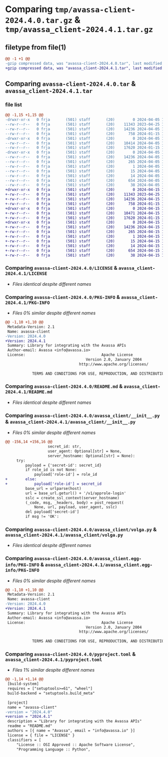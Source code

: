 # Comparing `tmp/avassa-client-2024.4.0.tar.gz` & `tmp/avassa_client-2024.4.1.tar.gz`

## filetype from file(1)

```diff
@@ -1 +1 @@
-gzip compressed data, was "avassa-client-2024.4.0.tar", last modified: Fri Apr  5 12:39:54 2024, max compression
+gzip compressed data, was "avassa_client-2024.4.1.tar", last modified: Mon Apr 15 12:23:06 2024, max compression
```

## Comparing `avassa-client-2024.4.0.tar` & `avassa_client-2024.4.1.tar`

### file list

```diff
@@ -1,15 +1,15 @@
-drwxr-xr-x   0 frja       (501) staff       (20)        0 2024-04-05 12:39:54.110092 avassa-client-2024.4.0/
--rw-r--r--   0 frja       (501) staff       (20)    11343 2023-04-25 10:38:10.000000 avassa-client-2024.4.0/LICENSE
--rw-r--r--   0 frja       (501) staff       (20)    14236 2024-04-05 12:39:54.109761 avassa-client-2024.4.0/PKG-INFO
--rw-r--r--   0 frja       (501) staff       (20)      758 2024-01-15 13:20:32.000000 avassa-client-2024.4.0/README.md
-drwxr-xr-x   0 frja       (501) staff       (20)        0 2024-04-05 12:39:54.108776 avassa-client-2024.4.0/avassa_client/
--rw-r--r--   0 frja       (501) staff       (20)    10414 2024-04-05 12:14:05.000000 avassa-client-2024.4.0/avassa_client/__init__.py
--rw-r--r--   0 frja       (501) staff       (20)    17620 2024-01-15 13:06:43.000000 avassa-client-2024.4.0/avassa_client/volga.py
-drwxr-xr-x   0 frja       (501) staff       (20)        0 2024-04-05 12:39:54.109559 avassa-client-2024.4.0/avassa_client.egg-info/
--rw-r--r--   0 frja       (501) staff       (20)    14236 2024-04-05 12:39:54.000000 avassa-client-2024.4.0/avassa_client.egg-info/PKG-INFO
--rw-r--r--   0 frja       (501) staff       (20)      265 2024-04-05 12:39:54.000000 avassa-client-2024.4.0/avassa_client.egg-info/SOURCES.txt
--rw-r--r--   0 frja       (501) staff       (20)        1 2024-04-05 12:39:54.000000 avassa-client-2024.4.0/avassa_client.egg-info/dependency_links.txt
--rw-r--r--   0 frja       (501) staff       (20)       15 2024-04-05 12:39:54.000000 avassa-client-2024.4.0/avassa_client.egg-info/requires.txt
--rw-r--r--   0 frja       (501) staff       (20)       14 2024-04-05 12:39:54.000000 avassa-client-2024.4.0/avassa_client.egg-info/top_level.txt
--rw-r--r--   0 frja       (501) staff       (20)      654 2024-04-05 12:15:21.000000 avassa-client-2024.4.0/pyproject.toml
--rw-r--r--   0 frja       (501) staff       (20)       38 2024-04-05 12:39:54.110146 avassa-client-2024.4.0/setup.cfg
+drwxr-xr-x   0 frja       (501) staff       (20)        0 2024-04-15 12:23:06.048917 avassa_client-2024.4.1/
+-rw-r--r--   0 frja       (501) staff       (20)    11343 2023-04-25 10:38:10.000000 avassa_client-2024.4.1/LICENSE
+-rw-r--r--   0 frja       (501) staff       (20)    14236 2024-04-15 12:23:06.048590 avassa_client-2024.4.1/PKG-INFO
+-rw-r--r--   0 frja       (501) staff       (20)      758 2024-01-15 13:20:32.000000 avassa_client-2024.4.1/README.md
+drwxr-xr-x   0 frja       (501) staff       (20)        0 2024-04-15 12:23:06.046927 avassa_client-2024.4.1/avassa_client/
+-rw-r--r--   0 frja       (501) staff       (20)    10471 2024-04-15 12:20:50.000000 avassa_client-2024.4.1/avassa_client/__init__.py
+-rw-r--r--   0 frja       (501) staff       (20)    17620 2024-01-15 13:06:43.000000 avassa_client-2024.4.1/avassa_client/volga.py
+drwxr-xr-x   0 frja       (501) staff       (20)        0 2024-04-15 12:23:06.048310 avassa_client-2024.4.1/avassa_client.egg-info/
+-rw-r--r--   0 frja       (501) staff       (20)    14236 2024-04-15 12:23:06.000000 avassa_client-2024.4.1/avassa_client.egg-info/PKG-INFO
+-rw-r--r--   0 frja       (501) staff       (20)      265 2024-04-15 12:23:06.000000 avassa_client-2024.4.1/avassa_client.egg-info/SOURCES.txt
+-rw-r--r--   0 frja       (501) staff       (20)        1 2024-04-15 12:23:06.000000 avassa_client-2024.4.1/avassa_client.egg-info/dependency_links.txt
+-rw-r--r--   0 frja       (501) staff       (20)       15 2024-04-15 12:23:06.000000 avassa_client-2024.4.1/avassa_client.egg-info/requires.txt
+-rw-r--r--   0 frja       (501) staff       (20)       14 2024-04-15 12:23:06.000000 avassa_client-2024.4.1/avassa_client.egg-info/top_level.txt
+-rw-r--r--   0 frja       (501) staff       (20)      654 2024-04-15 12:22:36.000000 avassa_client-2024.4.1/pyproject.toml
+-rw-r--r--   0 frja       (501) staff       (20)       38 2024-04-15 12:23:06.048967 avassa_client-2024.4.1/setup.cfg
```

### Comparing `avassa-client-2024.4.0/LICENSE` & `avassa_client-2024.4.1/LICENSE`

 * *Files identical despite different names*

### Comparing `avassa-client-2024.4.0/PKG-INFO` & `avassa_client-2024.4.1/PKG-INFO`

 * *Files 0% similar despite different names*

```diff
@@ -1,10 +1,10 @@
 Metadata-Version: 2.1
 Name: avassa-client
-Version: 2024.4.0
+Version: 2024.4.1
 Summary: Library for integrating with the Avassa APIs
 Author-email: Avassa <info@avassa.io>
 License:                                  Apache License
                                    Version 2.0, January 2004
                                 http://www.apache.org/licenses/
         
            TERMS AND CONDITIONS FOR USE, REPRODUCTION, AND DISTRIBUTION
```

### Comparing `avassa-client-2024.4.0/README.md` & `avassa_client-2024.4.1/README.md`

 * *Files identical despite different names*

### Comparing `avassa-client-2024.4.0/avassa_client/__init__.py` & `avassa_client-2024.4.1/avassa_client/__init__.py`

 * *Files 0% similar despite different names*

```diff
@@ -156,14 +156,16 @@
                   secret_id: str,
                   user_agent: Optional[str] = None,
                   server_hostname: Optional[str] = None):
     try:
         payload = {'secret-id': secret_id}
         if role_id is not None:
             payload['role-id'] = role_id
+        else:
+            payload['role-id'] = secret_id
         base_url = urlparse(host)
         url = base_url.geturl() + '/v1/approle-login'
         sslc = create_ssl_context(server_hostname)
         (_code, msg, _headers, body) = post_request(
             None, url, payload, user_agent, sslc)
         del payload['secret-id']
         if msg != 'OK':
```

### Comparing `avassa-client-2024.4.0/avassa_client/volga.py` & `avassa_client-2024.4.1/avassa_client/volga.py`

 * *Files identical despite different names*

### Comparing `avassa-client-2024.4.0/avassa_client.egg-info/PKG-INFO` & `avassa_client-2024.4.1/avassa_client.egg-info/PKG-INFO`

 * *Files 0% similar despite different names*

```diff
@@ -1,10 +1,10 @@
 Metadata-Version: 2.1
 Name: avassa-client
-Version: 2024.4.0
+Version: 2024.4.1
 Summary: Library for integrating with the Avassa APIs
 Author-email: Avassa <info@avassa.io>
 License:                                  Apache License
                                    Version 2.0, January 2004
                                 http://www.apache.org/licenses/
         
            TERMS AND CONDITIONS FOR USE, REPRODUCTION, AND DISTRIBUTION
```

### Comparing `avassa-client-2024.4.0/pyproject.toml` & `avassa_client-2024.4.1/pyproject.toml`

 * *Files 1% similar despite different names*

```diff
@@ -1,14 +1,14 @@
 [build-system]
 requires = ["setuptools>=61", "wheel"]
 build-backend = "setuptools.build_meta"
 
 [project]
 name = "avassa-client"
-version = "2024.4.0"
+version = "2024.4.1"
 description = "Library for integrating with the Avassa APIs"
 readme = "README.md"
 authors = [{ name = "Avassa", email = "info@avassa.io" }]
 license = { file = "LICENSE" }
 classifiers = [
     "License :: OSI Approved :: Apache Software License",
     "Programming Language :: Python",
```

